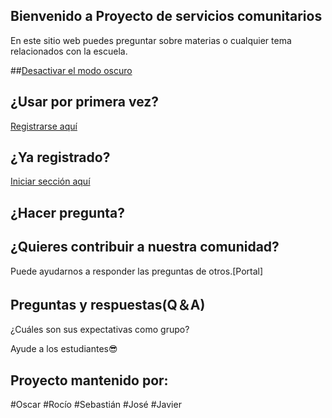 ## Bienvenido a Proyecto de servicios comunitarios

En este sitio web puedes preguntar sobre materias o cualquier tema relacionados con la escuela.

##[Desactivar el modo oscuro](https://oscar-04.github.io/Test-04)

## ¿Usar por primera vez? 
[Registrarse aquí](https://github.com/signup?return_to=https%3A%2F%2Fgithub.com%2FOscar-04%2FTest-04%2Fissues%2Fnew%2Fchoose&source=login)



## ¿Ya registrado? 
[Iniciar sección aquí](https://github.com/Oscar-04/Clover-04/issues/new/choose)



## ¿Hacer pregunta?



## ¿Quieres contribuir a nuestra comunidad?
Puede ayudarnos a responder las preguntas de otros.[Portal]



## Preguntas y respuestas(Q＆A)


¿Cuáles son sus expectativas como grupo?
 
 Ayude a los estudiantes😎
 
 

## Proyecto mantenido por:

#Oscar
#Rocío
#Sebastián
#José
#Javier

